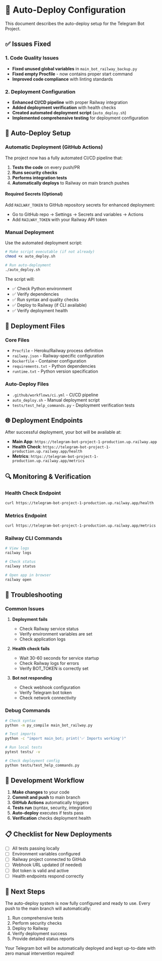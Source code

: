 # 🚀 Auto-Deploy Configuration

This document describes the auto-deploy setup for the Telegram Bot Project.

## ✅ Issues Fixed

### 1. Code Quality Issues
- **Fixed unused global variables** in `main_bot_railway_backup.py`
- **Fixed empty Procfile** - now contains proper start command
- **Improved code compliance** with linting standards

### 2. Deployment Configuration
- **Enhanced CI/CD pipeline** with proper Railway integration
- **Added deployment verification** with health checks
- **Created automated deployment script** (`auto_deploy.sh`)
- **Implemented comprehensive testing** for deployment configuration

## 🔧 Auto-Deploy Setup

### Automatic Deployment (GitHub Actions)

The project now has a fully automated CI/CD pipeline that:

1. **Tests the code** on every push/PR
2. **Runs security checks** 
3. **Performs integration tests**
4. **Automatically deploys** to Railway on main branch pushes

#### Required Secrets (Optional)
Add `RAILWAY_TOKEN` to GitHub repository secrets for enhanced deployment:
- Go to GitHub repo → Settings → Secrets and variables → Actions
- Add `RAILWAY_TOKEN` with your Railway API token

### Manual Deployment

Use the automated deployment script:

```bash
# Make script executable (if not already)
chmod +x auto_deploy.sh

# Run auto-deployment
./auto_deploy.sh
```

The script will:
- ✅ Check Python environment
- ✅ Verify dependencies
- ✅ Run syntax and quality checks
- ✅ Deploy to Railway (if CLI available)
- ✅ Verify deployment health

## 📁 Deployment Files

### Core Files
- `Procfile` - Heroku/Railway process definition
- `railway.json` - Railway-specific configuration
- `Dockerfile` - Container configuration
- `requirements.txt` - Python dependencies
- `runtime.txt` - Python version specification

### Auto-Deploy Files
- `.github/workflows/ci.yml` - CI/CD pipeline
- `auto_deploy.sh` - Manual deployment script
- `tests/test_help_commands.py` - Deployment verification tests

## 🌐 Deployment Endpoints

After successful deployment, your bot will be available at:

- **Main App**: `https://telegram-bot-project-1-production.up.railway.app`
- **Health Check**: `https://telegram-bot-project-1-production.up.railway.app/health`
- **Metrics**: `https://telegram-bot-project-1-production.up.railway.app/metrics`

## 🔍 Monitoring & Verification

### Health Check Endpoint
```bash
curl https://telegram-bot-project-1-production.up.railway.app/health
```

### Metrics Endpoint
```bash
curl https://telegram-bot-project-1-production.up.railway.app/metrics
```

### Railway CLI Commands
```bash
# View logs
railway logs

# Check status
railway status

# Open app in browser
railway open
```

## 🚨 Troubleshooting

### Common Issues

1. **Deployment fails**
   - Check Railway service status
   - Verify environment variables are set
   - Check application logs

2. **Health check fails**
   - Wait 30-60 seconds for service startup
   - Check Railway logs for errors
   - Verify BOT_TOKEN is correctly set

3. **Bot not responding**
   - Check webhook configuration
   - Verify Telegram bot token
   - Check network connectivity

### Debug Commands
```bash
# Check syntax
python -m py_compile main_bot_railway.py

# Test imports
python -c "import main_bot; print('✅ Imports working')"

# Run local tests
pytest tests/ -v

# Check deployment config
python tests/test_help_commands.py
```

## 🔄 Development Workflow

1. **Make changes** to your code
2. **Commit and push** to main branch
3. **GitHub Actions** automatically triggers
4. **Tests run** (syntax, security, integration)
5. **Auto-deploy** executes if tests pass
6. **Verification** checks deployment health

## 📋 Checklist for New Deployments

- [ ] All tests passing locally
- [ ] Environment variables configured
- [ ] Railway project connected to GitHub
- [ ] Webhook URL updated (if needed)
- [ ] Bot token is valid and active
- [ ] Health endpoints respond correctly

## 🎯 Next Steps

The auto-deploy system is now fully configured and ready to use. Every push to the main branch will automatically:

1. Run comprehensive tests
2. Perform security checks  
3. Deploy to Railway
4. Verify deployment success
5. Provide detailed status reports

Your Telegram bot will be automatically deployed and kept up-to-date with zero manual intervention required!